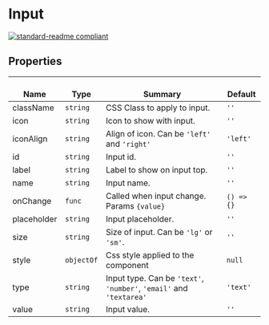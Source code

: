 # Input
  [![standard-readme compliant](https://img.shields.io/badge/standard--readme-OK-green.svg?style=flat-square)](https://github.com/RichardLitt/standard-readme)
  

  ## Properties
  | </br>Name | </br>Type | </br>Summary | </br>Default | 
| ---- | ---- | ---- | ---- |
| className | `string` | CSS Class to apply to input. | `''` |
| icon | `string` | Icon to show with input. | `''` |
| iconAlign | `string` | Align of icon. Can be <code>'left'</code> and <code>'right'</code> | `'left'` |
| id | `string` | Input id. | `''` |
| label | `string` | Label to show on input top. | `''` |
| name | `string` | Input name. | `''` |
| onChange | `func` | Called when input change. Params `{value}` | `() => {}` |
| placeholder | `string` | Input placeholder. | `''` |
| size | `string` | Size of input. Can be <code>'lg'</code> or <code>'sm'</code>. | `''` |
| style | `objectOf` | Css style applied to the component | `null` |
| type | `string` | Input type. Can be <code>'text'</code>, <code>'number'</code>, <code>'email'</code> and <code>'textarea'</code> | `'text'` |
| value | `string` | Input value. | `''` |